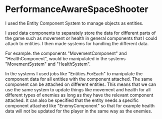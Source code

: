 # PerformanceAwareSpaceShooter

I used the Entity Component System to manage objects as entities. 

I used data components to separately store the data for different parts of the game such as movement or health in general components that I could attach to entities.
I then made systems for handling the different data.

For example. the components "MovementComponent" and "HealthComponent", would be manipulated in the systems "MovementSystem" and "HealthSystem".

In the systems I used jobs like "Entities.ForEach" to manipulate the component data for all entities with the component attached. The same component can be attached on different entities. This means that we can use the same system to update things like movement and health for all different types of enemies as long as they have the relevant component attached. It can also be specified that the entity needs a specific component attached like "EnemyComponent" so that for example health data will not be updated for the player in the same way as the enemies. 
